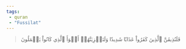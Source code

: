 ```yaml
---
tags: 
 - quran 
 - "Fussilat"
---
```


> فَلَنُذِيقَنَّ ٱلَّذِينَ كَفَرُواْ عَذَابٗا شَدِيدٗا وَلَنَجۡزِيَنَّهُمۡ أَسۡوَأَ ٱلَّذِي كَانُواْ يَعۡمَلُونَ
